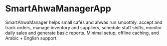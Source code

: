 # SmartAhwaManagerApp
SmartAhwaManager helps small cafés and ahwas run smoothly: accept and track orders, manage inventory and suppliers, schedule staff shifts, monitor daily sales and generate basic reports. Minimal setup, offline caching, and Arabic + English support.
